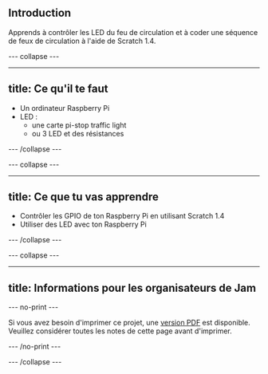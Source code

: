 ## Introduction

Apprends à contrôler les LED du feu de circulation et à coder une séquence de feux de circulation à l'aide de Scratch 1.4.

\--- collapse \---

* * *

## title: Ce qu'il te faut

- Un ordinateur Raspberry Pi
- LED : 
    - une carte pi-stop traffic light
    - ou 3 LED et des résistances

\--- /collapse \---

\--- collapse \---

* * *

## title: Ce que tu vas apprendre

- Contrôler les GPIO de ton Raspberry Pi en utilisant Scratch 1.4
- Utiliser des LED avec ton Raspberry Pi

\--- /collapse \---

\--- collapse \---

* * *

## title: Informations pour les organisateurs de Jam

\--- no-print \---

Si vous avez besoin d'imprimer ce projet, une [version PDF](https://github.com/raspberrypilearning/jam-worksheets/raw/master/pdf/Traffic-Lights-Scratch1.pdf) est disponible. Veuillez considérer toutes les notes de cette page avant d'imprimer.

\--- /no-print \---

\--- /collapse \---